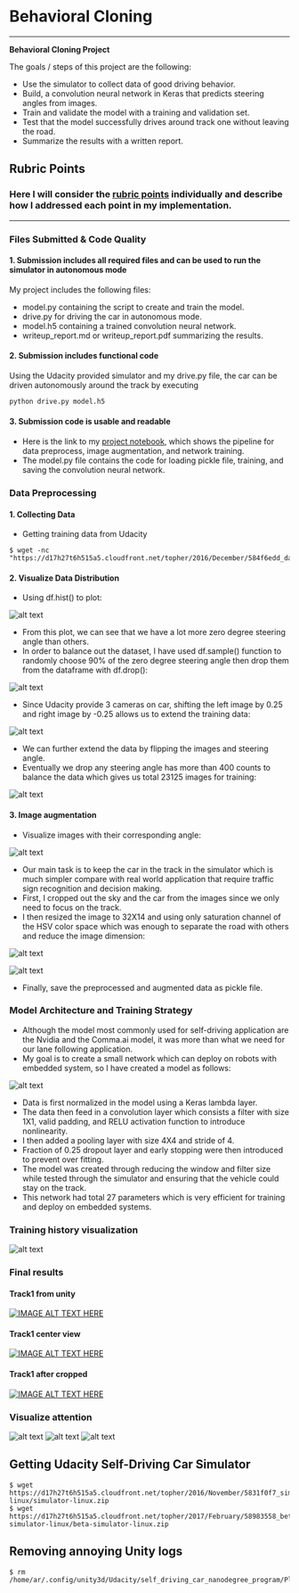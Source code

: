 # **Behavioral Cloning** 

---

**Behavioral Cloning Project**

The goals / steps of this project are the following:
* Use the simulator to collect data of good driving behavior.
* Build, a convolution neural network in Keras that predicts steering angles from images.
* Train and validate the model with a training and validation set.
* Test that the model successfully drives around track one without leaving the road.
* Summarize the results with a written report.


[//]: # (Image References)

[image1]: https://github.com/piliwilliam0306/Udacity-SDC/blob/master/CarND-BehavioralCloning-P3/images/original_data.png "Data Visualization"
[image2]: https://github.com/piliwilliam0306/Udacity-SDC/blob/master/CarND-BehavioralCloning-P3/images/preprocessed_data.png "Data Preprocessed"
[image3]: https://github.com/piliwilliam0306/Udacity-SDC/blob/master/CarND-BehavioralCloning-P3/images/model.png "Visualize Model"
[image4]: https://github.com/piliwilliam0306/Udacity-SDC/blob/master/CarND-BehavioralCloning-P3/images/loss.png "Loss plot"
[image5]: https://github.com/piliwilliam0306/Udacity-SDC/blob/master/CarND-BehavioralCloning-P3/images/original.png "Original Image"
[image6]: https://github.com/piliwilliam0306/Udacity-SDC/blob/master/CarND-BehavioralCloning-P3/images/flipped.png "Flipped Image"
[image7]: https://github.com/piliwilliam0306/Udacity-SDC/blob/master/CarND-BehavioralCloning-P3/images/left.png
[image8]: https://github.com/piliwilliam0306/Udacity-SDC/blob/master/CarND-BehavioralCloning-P3/images/center.png
[image9]: https://github.com/piliwilliam0306/Udacity-SDC/blob/master/CarND-BehavioralCloning-P3/images/right.png
[image11]: https://github.com/piliwilliam0306/Udacity-SDC/blob/master/CarND-BehavioralCloning-P3/images/sterring_angle.png "steering"
[image12]: https://github.com/piliwilliam0306/Udacity-SDC/blob/master/CarND-BehavioralCloning-P3/images/zeros.png "zeros"
[image13]: https://github.com/piliwilliam0306/Udacity-SDC/blob/master/CarND-BehavioralCloning-P3/images/shifted_data.png "shifted"


## Rubric Points
### Here I will consider the [rubric points](https://review.udacity.com/#!/rubrics/432/view) individually and describe how I addressed each point in my implementation.  

---
### Files Submitted & Code Quality

#### 1. Submission includes all required files and can be used to run the simulator in autonomous mode

My project includes the following files:
* model.py containing the script to create and train the model.
* drive.py for driving the car in autonomous mode.
* model.h5 containing a trained convolution neural network.
* writeup_report.md or writeup_report.pdf summarizing the results.

#### 2. Submission includes functional code
Using the Udacity provided simulator and my drive.py file, the car can be driven autonomously around the track by executing 
```sh
python drive.py model.h5
```

#### 3. Submission code is usable and readable
* Here is the link to my [project notebook](https://github.com/piliwilliam0306/Udacity-SDC/blob/master/CarND-BehavioralCloning-P3/P3.ipynb), which shows the pipeline for data preprocess, image augmentation, and network training.
* The model.py file contains the code for loading pickle file, training, and saving the convolution neural network.

### Data Preprocessing

#### 1. Collecting Data 

* Getting training data from Udacity
```
$ wget -nc "https://d17h27t6h515a5.cloudfront.net/topher/2016/December/584f6edd_data/data.zip"
```
#### 2. Visualize Data Distribution
* Using df.hist() to plot:

![alt text][image1]

* From this plot, we can see that we have a lot more zero degree steering angle than others.
* In order to balance out the dataset, I have used df.sample() function to randomly choose 90% of the zero degree steering angle then drop them from the dataframe with df.drop():

![alt text][image12]

* Since Udacity provide 3 cameras on car, shifting the left image by 0.25 and right image by -0.25 allows us to extend the training data:

![alt text][image13]

* We can further extend the data by flipping the images and steering angle.
* Eventually we drop any steering angle has more than 400 counts to balance the data which gives us total 23125 images for training:

![alt text][image2]

#### 3. Image augmentation
* Visualize images with their corresponding angle:

![alt text][image11]

* Our main task is to keep the car in the track in the simulator which is much simpler compare with real world application that require traffic sign recognition and decision making.
* First, I cropped out the sky and the car from the images since we only need to focus on the track.
* I then resized the image to 32X14 and using only saturation channel of the HSV color space which was enough to separate the road with others and reduce the image dimension:

![alt text][image5]

![alt text][image6]

* Finally, save the preprocessed and augmented data as pickle file.

### Model Architecture and Training Strategy

* Although the model most commonly used for self-driving application are the Nvidia and the Comma.ai model, it was more than what we need for our lane following application.
* My goal is to create a small network which can deploy on robots with embedded system, so I have created a model as follows:

![alt text][image3]

* Data is first normalized in the model using a Keras lambda layer.
* The data then feed in a convolution layer which consists a filter with size 1X1, valid padding, and RELU activation function to introduce nonlinearity.
* I then added a pooling layer with size 4X4 and stride of 4.
* Fraction of 0.25 dropout layer and early stopping were then introduced to prevent over fitting.
* The model was created through reducing the window and filter size while tested through the simulator and ensuring that the vehicle could stay on the track.
* This network had total 27 parameters which is very efficient for training and deploy on embedded systems.

### Training history visualization

![alt text][image4]

### Final results

#### Track1 from unity
[![IMAGE ALT TEXT HERE](https://github.com/piliwilliam0306/Udacity-SDC/blob/master/CarND-BehavioralCloning-P3/images/unity1.png)](https://youtu.be/suB09shs-Dg)

#### Track1 center view
[![IMAGE ALT TEXT HERE](https://github.com/piliwilliam0306/Udacity-SDC/blob/master/CarND-BehavioralCloning-P3/images/original.gif)](https://youtu.be/1vZ01dx5Xm4)

#### Track1 after cropped
[![IMAGE ALT TEXT HERE](https://github.com/piliwilliam0306/Udacity-SDC/blob/master/CarND-BehavioralCloning-P3/images/crop.gif)](https://youtu.be/bFymz0zy-18)

### Visualize attention

![alt text][image7]
![alt text][image8]
![alt text][image9]


## Getting Udacity Self-Driving Car Simulator
```
$ wget https://d17h27t6h515a5.cloudfront.net/topher/2016/November/5831f0f7_simulator-linux/simulator-linux.zip
$ wget https://d17h27t6h515a5.cloudfront.net/topher/2017/February/58983558_beta-simulator-linux/beta-simulator-linux.zip
```

## Removing annoying Unity logs
```
$ rm /home/ar/.config/unity3d/Udacity/self_driving_car_nanodegree_program/Player.log
```

